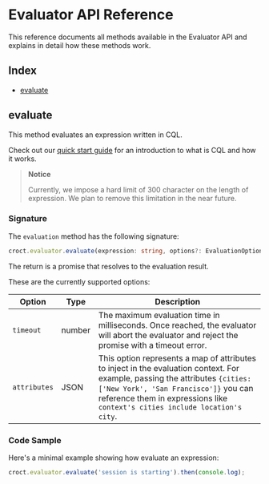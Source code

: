 # Evaluator API Reference

This reference documents all methods available in the Evaluator API and explains in detail how these methods work.

## Index

- [evaluate](#evaluate)

## evaluate

This method evaluates an expression written in CQL.

Check out our [quick start guide](quick-start.md) for an introduction to what is CQL and how it works.

> **Notice**  
>  
> Currently, we impose a hard limit of 300 character on the length of expression. We plan to remove this limitation in 
> the near future.

### Signature

The `evaluation` method has the following signature:

```ts
croct.evaluator.evaluate(expression: string, options?: EvaluationOptions): Promise<JsonResult>
```

The return is a promise that resolves to the evaluation result.

These are the currently supported options:

| Option       | Type   | Description                                                                                                                                                                                                                                           |
|--------------|--------|-------------------------------------------------------------------------------------------------------------------------------------------------------------------------------------------------------------------------------------------------------|
| `timeout`    | number | The maximum evaluation time in milliseconds. Once reached, the evaluator will abort the evaluator and reject the promise with a timeout error.                                                                                                        |
| `attributes` | JSON   | This option represents a map of attributes to inject in the evaluation context. For example, passing the attributes `{cities: ['New York', 'San Francisco']}` you can reference them in expressions like `context's cities include location's city`.  |

### Code Sample

Here's a minimal example showing how evaluate an expression:

```js
croct.evaluator.evaluate('session is starting').then(console.log);
```
